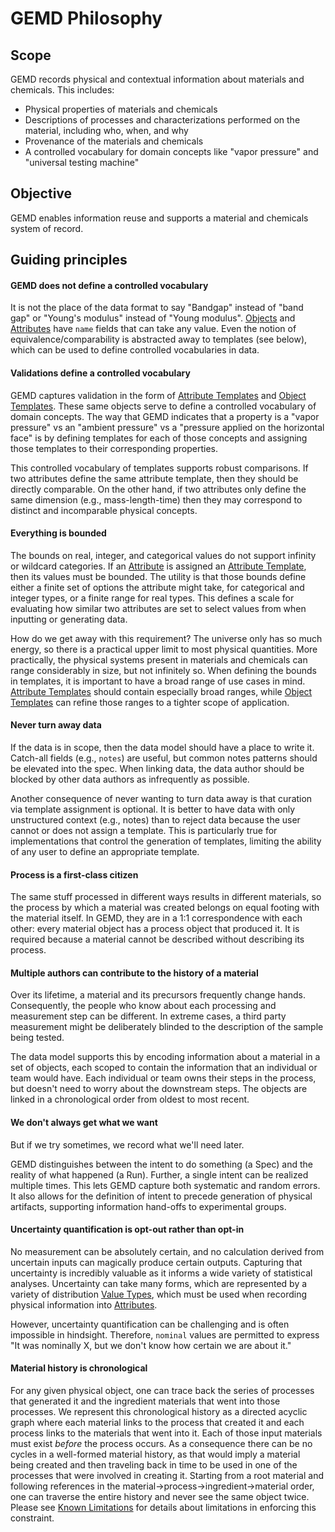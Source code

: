 # GEMD Philosophy

## Scope
GEMD records physical and contextual information about materials and chemicals.
This includes:

 - Physical properties of materials and chemicals
 - Descriptions of processes and characterizations performed on the material, including who, when, and why
 - Provenance of the materials and chemicals
 - A controlled vocabulary for domain concepts like "vapor pressure" and "universal testing machine"

## Objective
GEMD enables information reuse and supports a material and chemicals system of record.

## Guiding principles

#### GEMD does not define a controlled vocabulary

It is not the place of the data format to say "Bandgap" instead of "band gap" or "Young's modulus" instead of "Young modulus".
[Objects](../specification/objects) and
[Attributes](../specification/attributes) have `name` fields that can take any value.
Even the notion of equivalence/comparability is abstracted away to templates (see below),
which can be used to define controlled vocabularies in data.

#### Validations define a controlled vocabulary

GEMD captures validation in the form of
[Attribute Templates](../specification/attribute-templates) and
[Object Templates](../specification/object-templates).
These same objects serve to define a controlled vocabulary of domain concepts.
The way that GEMD indicates that a property is a "vapor pressure" vs an "ambient pressure" vs
a "pressure applied on the horizontal face" is by defining templates for each of those concepts and assigning
those templates to their corresponding properties.

This controlled vocabulary of templates supports robust comparisons.
If two attributes define the same attribute template, then they should be directly comparable.
On the other hand, if two attributes only define the same dimension (e.g., mass-length-time) then they may correspond
to distinct and incomparable physical concepts.

#### Everything is bounded

The bounds on real, integer, and categorical values do not support infinity or wildcard categories.
If an [Attribute](../specification/attributes) is assigned an [Attribute Template](../specification/attribute-templates), then
its values must be bounded.
The utility is that those bounds define either a finite set of options the attribute might take, for categorical and integer types, or
a finite range for real types.
This defines a scale for evaluating how similar two attributes are set to select values from when inputting or generating data.

How do we get away with this requirement?
The universe only has so much energy, so there is a practical upper limit to most physical quantities.
More practically, the physical systems present in materials and chemicals can range considerably in size, but not infinitely so.
When defining the bounds in templates, it is important to have a broad range of use cases in mind.
[Attribute Templates](../specification/attribute-templates) should contain especially broad ranges, while
[Object Templates](../specification/object-templates) can refine those ranges to a tighter scope of application.

#### Never turn away data

If the data is in scope, then the data model should have a place to write it.
Catch-all fields (e.g., `notes`) are useful, but common notes patterns should be elevated into the spec.
When linking data, the data author should be blocked by other data authors as infrequently as possible.

Another consequence of never wanting to turn data away is that curation via template assignment is optional.
It is better to have data with only unstructured context (e.g., notes) than to reject data because the user cannot or does not assign a template.
This is particularly true for implementations that control the generation of templates, limiting the ability of any user to define an appropriate template.

#### Process is a first-class citizen

The same stuff processed in different ways results in different materials, so the process by which a material was created belongs on equal footing with the material itself.
In GEMD, they are in a 1:1 correspondence with each other: every material object has a process object that produced it.
It is required because a material cannot be described without describing its process.

#### Multiple authors can contribute to the history of a material

Over its lifetime, a material and its precursors frequently change hands.
Consequently, the people who know about each processing and measurement step can be different.
In extreme cases, a third party measurement might be deliberately blinded to the description of the sample being tested.

The data model supports this by encoding information about a material in a set of objects, each scoped to contain the information that an individual or team would have.
Each individual or team owns their steps in the process, but doesn't need to worry about the downstream steps.
The objects are linked in a chronological order from oldest to most recent.

#### We don't always get what we want

But if we try sometimes, we record what we'll need later.

GEMD distinguishes between the intent to do something (a Spec) and the reality of what happened (a Run).
Further, a single intent can be realized multiple times.
This lets GEMD capture both systematic and random errors.
It also allows for the definition of intent to precede generation of physical artifacts, supporting information hand-offs to experimental groups.


#### Uncertainty quantification is opt-out rather than opt-in

No measurement can be absolutely certain, and no calculation derived from uncertain inputs can magically produce certain outputs.
Capturing that uncertainty is incredibly valuable as it informs a wide variety of statistical analyses.
Uncertainty can take many forms, which are represented by a variety of distribution [Value Types](../specification/value-types),
which must be used when recording physical information into [Attributes](../specification/attributes).

However, uncertainty quantification can be challenging and is often impossible in hindsight.
Therefore, `nominal` values are permitted to express "It was nominally X, but we don't know how certain we are about it."


#### Material history is chronological

For any given physical object, one can trace back the series of processes that generated it and the ingredient materials that went into those processes.
We represent this chronological history as a directed acyclic graph where each material links to the process that created it and each process links to the materials that went into it.
Each of those input materials must exist *before* the process occurs.
As a consequence there can be no cycles in a well-formed material history, as that would imply a material being created and then traveling back in time to be used in one of the processes that were involved in creating it.
Starting from a root material and following references in the material->process->ingredient->material order, one can traverse the entire history and never see the same object twice.
Please see [Known Limitations](../known-limitations) for details about limitations in enforcing this constraint.
